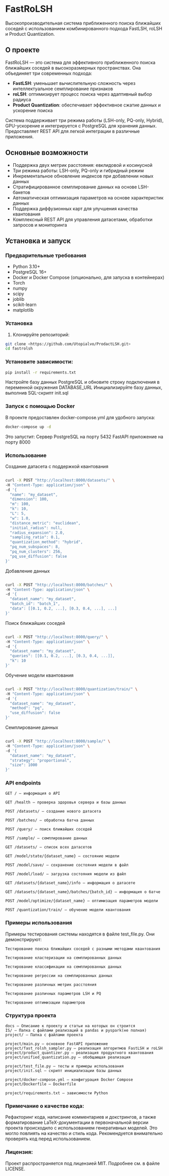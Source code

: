 # FastRoLSH

Высокопроизводительная система приближенного поиска ближайших соседей с использованием комбинированного подхода FastLSH, roLSH и Product Quantization.

## О проекте

FastRoLSH — это система для эффективного приближенного поиска ближайших соседей в высокоразмерных пространствах. Она объединяет три современных подхода:
- **FastLSH**: уменьшает вычислительную сложность через интеллектуальное семплирование признаков
- **roLSH**: оптимизирует процесс поиска через адаптивный выбор радиуса
- **Product Quantization**: обеспечивает эффективное сжатие данных и ускорение поиска

Система поддерживает три режима работы (LSH-only, PQ-only, Hybrid), GPU-ускорение и интегрируется с PostgreSQL для хранения данных. Предоставляет REST API для легкой интеграции в различные приложения.

## Основные возможности

- Поддержка двух метрик расстояния: евклидовой и косинусной
- Три режима работы: LSH-only, PQ-only и гибридный режим
- Инкрементальное обновление индексов при добавлении новых данных
- Стратифицированное семплирование данных на основе LSH-бакетов
- Автоматическая оптимизация параметров на основе характеристик данных
- Поддержка диффузионных карт для улучшения качества квантования
- Комплексный REST API для управления датасетами, обработки запросов и мониторинга

## Установка и запуск

### Предварительные требования

- Python 3.10+
- PostgreSQL 16+
- Docker и Docker Compose (опционально, для запуска в контейнерах)
- Torch
- numpy
- scipy
- joblib
- scikit-learn
- matplotlib

### Установка

1. Клонируйте репозиторий:
```bash
git clone <https://github.com/Utopialvo/ProdactLSH.git>
cd fastrolsh
```

### Установите зависимости:

```bash
pip install -r requirements.txt
```
Настройте базу данных PostgreSQL и обновите строку подключения в переменной окружения DATABASE_URL
Инициализируйте базу данных, выполнив SQL-скрипт init.sql

### Запуск с помощью Docker

В проекте предоставлен docker-compose.yml для удобного запуска:

```bash
docker-compose up -d
```

Это запустит:
    Сервер PostgreSQL на порту 5432
    FastAPI приложение на порту 8000

### Использование
Создание датасета с поддержкой квантования

```bash

curl -X POST "http://localhost:8000/datasets/" \
-H "Content-Type: application/json" \
-d '{
  "name": "my_dataset",
  "dimension": 100,
  "m": 100,
  "k": 10,
  "L": 5,
  "w": 1.0,
  "distance_metric": "euclidean",
  "initial_radius": null,
  "radius_expansion": 2.0,
  "sampling_ratio": 0.1,
  "quantization_method": "hybrid",
  "pq_num_subspaces": 8,
  "pq_num_clusters": 256,
  "pq_use_diffusion": false
}'

```

Добавление данных

```bash

curl -X POST "http://localhost:8000/batches/" \
-H "Content-Type: application/json" \
-d '{
  "dataset_name": "my_dataset",
  "batch_id": "batch_1",
  "data": [[0.1, 0.2, ...], [0.3, 0.4, ...], ...]
}'

```

Поиск ближайших соседей

```bash

curl -X POST "http://localhost:8000/query/" \
-H "Content-Type: application/json" \
-d '{
  "dataset_name": "my_dataset",
  "queries": [[0.1, 0.2, ...], [0.3, 0.4, ...]],
  "k": 10
}'
```

Обучение модели квантования

```bash

curl -X POST "http://localhost:8000/quantization/train/" \
-H "Content-Type: application/json" \
-d '{
  "dataset_name": "my_dataset",
  "method": "pq",
  "use_diffusion": false
}'
```


Семплирование данных

```bash

curl -X POST "http://localhost:8000/sample/" \
-H "Content-Type: application/json" \
-d '{
  "dataset_name": "my_dataset",
  "strategy": "proportional",
  "size": 1000
}'
```

### API endpoints

    GET / — информация о API

    GET /health — проверка здоровья сервера и базы данных

    POST /datasets/ — создание нового датасета

    POST /batches/ — обработка батча данных

    POST /query/ — поиск ближайших соседей

    POST /sample/ — семплирование данных

    GET /datasets/ — список всех датасетов

    GET /model/state/{dataset_name} — состояние модели

    POST /model/save/ — сохранение состояния модели в файл

    POST /model/load/ — загрузка состояния модели из файл

    GET /datasets/{dataset_name}/info — информация о датасете

    GET /datasets/{dataset_name}/batches/{batch_id} — информация о батче

    POST /model/optimize/{dataset_name} — оптимизация параметров модели

    POST /quantization/train/ — обучение модели квантования

### Примеры использования

Примеры тестирования системы находятся в файле test_file.py. Они демонстрируют:

    Тестирование поиска ближайших соседей с разными методами квантования

    Тестирование кластеризации на семплированных данных

    Тестирование классификации на семплированных данных

    Тестирование регрессии на семплированных данных

    Тестирование различных метрик расстояния

    Тестирование различных параметров LSH и PQ

    Тестирование оптимизации параметров

### Структура проекта
    docs — Описание к проекту и статьи на которых он строится
    IS/ — Папка с файлами реализаций в pandas и pyspark(не полная)
    project/ — Папка с файлами проекта 

    project/main.py — основное FastAPI приложение
    project/fast_rolsh_sampler.py — реализация алгоритмов FastLSH и roLSH
    project/product_quantizer.py — реализация продуктного квантования
    project/unified_quantization.py — обобщающая реализация
    
    project/test_file.py — тесты и примеры использования
    project/init.sql — скрипт инициализации базы данных

    project/docker-compose.yml — конфигурация Docker Compose
    project/Dockerfile — Dockerfile

    project/requirements.txt — зависимости Python


### Примечание о качестве кода:
Рефакторинг кода, написание комментариев и докстрингов, а также форматирование LaTeX-документации в первоначальной версии проекта происходило с использованием генеративных моделей. Это могло повлиять на качество и стиль кода. Рекомендуется внимательно проверять код перед использованием.


###  Лицензия:
Проект распространяется под лицензией MIT. Подробнее см. в файле LICENSE.